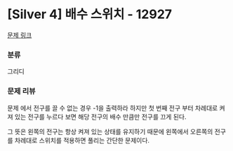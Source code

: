 # [Silver 4] 배수 스위치 - 12927
[문제 링크](https://www.acmicpc.net/problem/12927)

### 분류
그리디

### 문제 리뷰
<p>문제 에서 전구를 끌 수 없는 경우 -1을 출력하라 하지만 첫 번째 전구 부터 차례대로 켜져 있는 전구를 누르다 보면 해당 전구의 배수 만큼만 전구를 끄게 된다.</p>
<p>그 뜻은 왼쪽의 전구는 항상 켜져 있는 상태를 유지하기 때문에 왼쪽에서 오른쪽의 전구를 차례대로 스위치를 적용하면 풀리는 간단한 문제이다.</p>